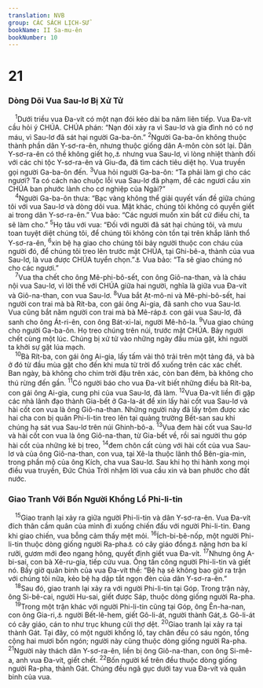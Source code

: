 ```yaml
---
translation: NVB
group: CÁC SÁCH LỊCH-SỬ
bookName: II Sa-mu-ên 
bookNumber: 10
---
```


<div class="title"><h1>21</h1><h3>Dòng Dõi Vua Sau-lơ Bị Xử Tử </h3></div>
<span class="verse 2sa_21_1"> <sup>1</sup>Dưới triều vua Đa-vít có một nạn đói kéo dài ba năm liên tiếp. Vua Đa-vít cầu hỏi ý CHÚA. CHÚA phán: “Nạn đói xảy ra vì Sau-lơ và gia đình nó có nợ máu, vì Sau-lơ đã sát hại người Ga-ba-ôn.” </span>
<span class="verse 2sa_21_2"><sup>2</sup>Người Ga-ba-ôn không thuộc thành phần dân Y-sơ-ra-ên, nhưng thuộc giống dân A-môn còn sót lại. Dân Y-sơ-ra-ên có thề không giết họ,<a data-toggle="tooltip" data-placement="bottom" title="Xem Giôs 9:3-27">⚓</a> nhưng vua Sau-lơ, vì lòng nhiệt thành đối với các chi tộc Y-sơ-ra-ên và Giu-đa, đã tìm cách tiêu diệt họ. Vua truyền gọi người Ga-ba-ôn đến. </span>
<span class="verse 2sa_21_3"><sup>3</sup>Vua hỏi người Ga-ba-ôn: “Ta phải làm gì cho các ngươi? Ta có cách nào chuộc lỗi vua Sau-lơ đã phạm, để các ngươi cầu xin CHÚA ban phước lành cho cơ nghiệp của Ngài?” <br/></span>
<span class="verse 2sa_21_4"> <sup>4</sup>Người Ga-ba-ôn thưa: “Bạc vàng không thể giải quyết vấn đề giữa chúng tôi với vua Sau-lơ và dòng dõi vua. Mặt khác, chúng tôi không có quyền giết ai trong dân Y-sơ-ra-ên.” Vua bảo: “Các ngươi muốn xin bất cứ điều chi, ta sẽ làm cho.” </span>
<span class="verse 2sa_21_5"><sup>5</sup>Họ tâu với vua: “Đối với người đã sát hại chúng tôi, và mưu toan tuyệt diệt chúng tôi, để chúng tôi không còn tồn tại trên khắp lãnh thổ Y-sơ-ra-ên, </span>
<span class="verse 2sa_21_6"><sup>6</sup>xin bệ hạ giao cho chúng tôi bảy người thuộc con cháu của người đó, để chúng tôi treo lên trước mặt CHÚA, tại Ghi-bê-a, thành của vua Sau-lơ, là vua được CHÚA tuyển chọn.”<a data-toggle="tooltip" data-placement="bottom" title="LXX: tại Ga-ba-ôn, trên núi của CHÚA">⚓</a> Vua bảo: “Ta sẽ giao chúng nó cho các ngươi.” <br/></span>
<span class="verse 2sa_21_7"> <sup>7</sup>Vua tha chết cho ông Mê-phi-bô-sết, con ông Giô-na-than, và là cháu nội vua Sau-lơ, vì lời thề với CHÚA giữa hai người, nghĩa là giữa vua Đa-vít và Giô-na-than, con vua Sau-lơ. </span>
<span class="verse 2sa_21_8"><sup>8</sup>Vua bắt Ạt-mô-ni và Mê-phi-bô-sết, hai người con trai mà bà Rít-ba, con gái ông Ai-gia, đã sanh cho vua Sau-lơ. Vua cũng bắt năm người con trai mà bà Mê-ráp<a data-toggle="tooltip" data-placement="bottom" title="Dịch theo LXX, xem 1Sa 18:19; nt: Mi-canh">⚓</a> con gái vua Sau-lơ, đã sanh cho ông Át-ri-ên, con ông Bát-xi-lai, người Mê-hô-la. </span>
<span class="verse 2sa_21_9"><sup>9</sup>Vua giao chúng cho người Ga-ba-ôn. Họ treo chúng trên núi, trước mặt CHÚA. Bảy người chết cùng một lúc. Chúng bị xử tử vào những ngày đầu mùa gặt, khi người ta khởi sự gặt lúa mạch. <br/></span>
<span class="verse 2sa_21_10"> <sup>10</sup>Bà Rít-ba, con gái ông Ai-gia, lấy tấm vải thô trải trên một tảng đá, và bà ở đó từ đầu mùa gặt cho đến khi mưa từ trời đổ xuống trên các xác chết. Ban ngày, bà không cho chim trời đậu trên xác, còn ban đêm, bà không cho thú rừng đến gần. </span>
<span class="verse 2sa_21_11"><sup>11</sup>Có người báo cho vua Đa-vít biết những điều bà Rít-ba, con gái ông Ai-gia, cung phi của vua Sau-lơ, đã làm. </span>
<span class="verse 2sa_21_12"><sup>12</sup>Vua Đa-vít liền đi gặp các nhà lãnh đạo thành Gia-bết ở Ga-la-át để xin lấy hài cốt vua Sau-lơ và hài cốt con vua là ông Giô-na-than. Những người này đã lấy trộm được xác hai cha con bị quân Phi-li-tin treo lên tại quảng trường Bết-san sau khi chúng hạ sát vua Sau-lơ trên núi Ghinh-bô-a. </span>
<span class="verse 2sa_21_13"><sup>13</sup>Vua đem hài cốt vua Sau-lơ và hài cốt con vua là ông Giô-na-than, từ Gia-bết về, rồi sai người thu góp hài cốt của những kẻ bị treo, </span>
<span class="verse 2sa_21_14"><sup>14</sup>đem chôn cất cùng với hài cốt của vua Sau-lơ và của ông Giô-na-than, con vua, tại Xê-la thuộc lãnh thổ Bên-gia-min, trong phần mộ của ông Kích, cha vua Sau-lơ. Sau khi họ thi hành xong mọi điều vua truyền, Đức Chúa Trời nhậm lời vua cầu xin và ban phước cho đất nước. <br/></span>
<div class="title"><h3>Giao Tranh Với Bốn Người Khổng Lồ Phi-li-tin </h3></div>
<span class="verse 2sa_21_15"> <sup>15</sup>Giao tranh lại xảy ra giữa người Phi-li-tin và dân Y-sơ-ra-ên. Vua Đa-vít đích thân cầm quân của mình đi xuống chiến đấu với người Phi-li-tin. Đang khi giao chiến, vua bỗng cảm thấy mệt mỏi. </span>
<span class="verse 2sa_21_16"><sup>16</sup>Ích-bi-bê-nốp, một người Phi-li-tin thuộc dòng giống người Ra-pha<a data-toggle="tooltip" data-placement="bottom" title="Một giống dân khổng lồ sống trong vùng đó trước khi dân Y-sơ-ra-ên đến định cư; xem Phục 2:11, 20">⚓</a> có cây giáo đồng<a data-toggle="tooltip" data-placement="bottom" title="Ctd: mũ trụ đồng">⚓</a> nặng hơn ba kí rưỡi, gươm mới đeo ngang hông, quyết định giết vua Đa-vít. </span>
<span class="verse 2sa_21_17"><sup>17</sup>Nhưng ông A-bi-sai, con bà Xê-ru-gia, tiếp cứu vua. Ông tấn công người Phi-li-tin và giết nó. Bấy giờ quân binh của vua Đa-vít thề: “Bệ hạ sẽ không bao giờ ra trận với chúng tôi nữa, kẻo bệ hạ dập tắt ngọn đèn của dân Y-sơ-ra-ên.” <br/></span>
<span class="verse 2sa_21_18"> <sup>18</sup>Sau đó, giao tranh lại xảy ra với người Phi-li-tin tại Góp. Trong trận này, ông Si-bê-cai, người Hu-sai, giết được Sáp, thuộc dòng giống người Ra-pha. <br/></span>
<span class="verse 2sa_21_19"> <sup>19</sup>Trong một trận khác với người Phi-li-tin cũng tại Góp, ông Ên-ha-nan, con ông Gia-ri,<a data-toggle="tooltip" data-placement="bottom" title="nt: Gia-a-rê Ô-rê-ghim">⚓</a> người Bết-lê-hem, giết Gô-li-át, người thành Gát,<a data-toggle="tooltip" data-placement="bottom" title="1Sử 20:5: ông Ên-ha-nan, con ông Giai-rơ, giết Lác-mi, em Gô-li-át, người thành Gát">⚓</a> Gô-li-át có cây giáo, cán to như trục khung cửi thợ dệt. </span>
<span class="verse 2sa_21_20"><sup>20</sup>Giao tranh lại xảy ra tại thành Gát. Tại đây, có một người khổng lồ, tay chân đều có sáu ngón, tổng cộng hai mươi bốn ngón; người này cũng thuộc dòng giống người Ra-pha. </span>
<span class="verse 2sa_21_21"><sup>21</sup>Người này thách dân Y-sơ-ra-ên, liền bị ông Giô-na-than, con ông Si-mê-a, anh vua Đa-vít, giết chết. </span>
<span class="verse 2sa_21_22"><sup>22</sup>Bốn người kể trên đều thuộc dòng giống người Ra-pha, thành Gát. Chúng đều ngã gục dưới tay vua Đa-vít và quân binh của vua. <br/></span>
